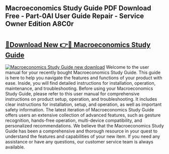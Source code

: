 ## Macroeconomics Study Guide PDF Download Free - Part-0AI User Guide Repair - Service Owner Edition A8C0r

# <h2><a href="http://bc57959.oget.top/?id=Macroeconomics+Study+Guide">🔗Download New 👉🔴 Macroeconomics Study Guide</a></h2>

[![Macroeconomics Study Guide new download](https://i.imgur.com/5g1atiW.png)](http://bc57959.oget.top/?id=Macroeconomics+Study+Guide)
Welcome to the user manual for your recently bought Macroeconomics Study Guide. This guide is here to help you navigate the features and functions of your product with ease. Inside, you will find detailed instructions for installation, operation, maintenance, and troubleshooting. Before using your Macroeconomics Study Guide, please refer to this user manual for comprehensive instructions on product setup, operation, and troubleshooting. It includes clear instructions for installation, setup, and operation, as well as important safety information. The latest iteration of Macroeconomics Study Guide offers users an extensive collection of advanced features, such as gesture recognition, hands-free operation, multi-device compatibility, and personalized recommendations. We believe that the Macroeconomics Study Guide has been a comprehensive and thorough resource in your quest to understand the features and capabilities of your new item. If you need any assistance or have any questions, our customer service team is always available.
